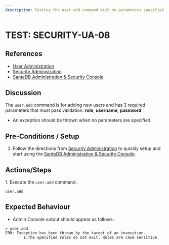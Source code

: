 ```yaml
---
description: Testing the user.add command with no parameters specified.
---
```


# TEST: SECURITY-UA-08

## References

* [User Administration](../../../../../../operations/server-administration/santedb-icdr-admin-console/user-administration.md)
* [Security Administration](../../../../../../operations/system-administration/security-administration/#demo-environment)&#x20;
* [SanteDB Administration & Security Console](../../../../../../operations/server-administration/santedb-icdr-admin-console/)

## Discussion

The `user.add` command is for adding new users and has 3 required parameters that must pass validation: **role**, **username**, **password**.&#x20;

* An exception should be thrown when no parameters are specified.

## Pre-Conditions / Setup

1. Follow the directions from [Security Administration](../../../../../../operations/system-administration/security-administration/#demo-environment) to quickly setup and start using the [SanteDB Administration & Security Console](../../../../../../operations/server-administration/santedb-icdr-admin-console/).

## Actions/Steps

1\. Execute the `user.add` command.

```
user.add
```

## Expected Behaviour

* &#x20;Admin Console output should appear as follows:

```
> user.add
ERR: Exception has been thrown by the target of an invocation.
        1:The specified roles do not exit. Roles are case sensitive
```
